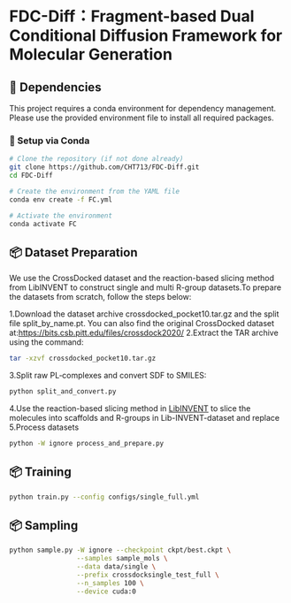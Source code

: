 # FDC-Diff：Fragment-based Dual Conditional Diffusion Framework for Molecular Generation

## 🧩 Dependencies

This project requires a conda environment for dependency management.  
Please use the provided environment file to install all required packages.

### 🔧 Setup via Conda

```bash
# Clone the repository (if not done already)
git clone https://github.com/CHT713/FDC-Diff.git
cd FDC-Diff

# Create the environment from the YAML file
conda env create -f FC.yml

# Activate the environment
conda activate FC
 ```

## 📦 Dataset Preparation
We use the CrossDocked dataset and the reaction-based slicing method from LibINVENT to construct single and multi R-group datasets.To prepare the datasets from scratch, follow the steps below:

1.Download the dataset archive crossdocked_pocket10.tar.gz and the split file split_by_name.pt.
  You can also find the original CrossDocked dataset at:https://bits.csb.pitt.edu/files/crossdock2020/
2.Extract the TAR archive using the command:
```bash
tar -xzvf crossdocked_pocket10.tar.gz
```
3.Split raw PL‑complexes and convert SDF to SMILES:
```bash
python split_and_convert.py
```
4.Use the reaction-based slicing method in [LibINVENT](https://github.com/MolecularAI/Lib-INVENT-dataset)  to slice the molecules into scaffolds and R-groups in Lib-INVENT-dataset and replace
5.Process datasets
```bash
python -W ignore process_and_prepare.py
```

## 📦 Training
```bash
python train.py --config configs/single_full.yml
```

## 📦 Sampling
```bash
python sample.py -W ignore --checkpoint ckpt/best.ckpt \
                 --samples sample_mols \
                 --data data/single \
                 --prefix crossdocksingle_test_full \
                 --n_samples 100 \
                 --device cuda:0
```
